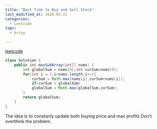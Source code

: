 ```yaml
---
title: "Best Time to Buy and Sell Stock"
last_modified_at: 2020-03-21
categories:
  - Leetcode 
tags:
  - Array

---
```


[leetcode](https://leetcode.com/problems/best-time-to-buy-and-sell-stock/)

```java
class Solution {
    public int maxSubArray(int[] nums) {
        int globalSum = nums[0];int curSum=nums[0];
        for(int i = 1;i<nums.length;i++){
            curSum = Math.max(nums[i],curSum+nums[i]);
            if(curSum > globalSum)
            globalSum = Math.max(globalSum,curSum);
        }
        return globalSum;
    }
}
```
The idea is to constanly update both buying price and max profits
Don't overthink the problem.